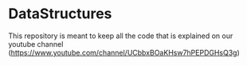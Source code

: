 # DataStructures
This repository is meant to keep all the code that is explained on our youtube channel (https://www.youtube.com/channel/UCbbxBOaKHsw7hPEPDGHsQ3g)

